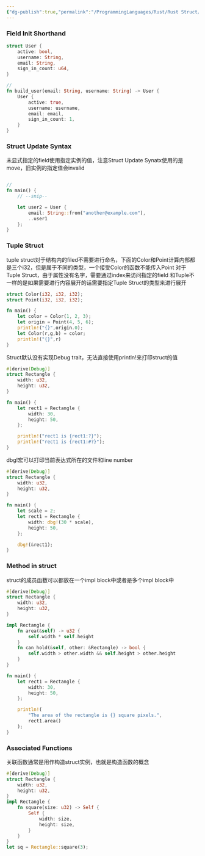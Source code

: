 ```yaml
---
{"dg-publish":true,"permalink":"/ProgrammingLanguages/Rust/Rust Struct/","noteIcon":"3"}
---
```


### Field Init Shorthand
```rust
struct User {
    active: bool,
    username: String,
    email: String,
    sign_in_count: u64,
}

// 
fn build_user(email: String, username: String) -> User {
    User {
        active: true,
        username: username,
        email: email,
        sign_in_count: 1,
    }
}
```

### Struct Update Syntax
未显式指定的field使用指定实例的值，注意Struct Update Synatx使用的是move，旧实例的指定值会invalid
```rust

//
fn main() {
    // --snip--

    let user2 = User {
        email: String::from("another@example.com"),
        ..user1
    };
}

```

### Tuple Struct
tuple struct对于结构内的filed不需要进行命名，下面的Color和Point计算内部都是三个i32，但是属于不同的类型，一个接受Color的函数不能传入Point
对于Tuple Struct，由于属性没有名字，需要通过index来访问指定的field
和Tuple不一样的是如果需要进行内容展开的话需要指定Tuple Struct的类型来进行展开
```rust
struct Color(i32, i32, i32);
struct Point(i32, i32, i32);

fn main() {
    let color = Color(1, 2, 3);
    let origin = Point(4, 5, 6);
    println!("{}",origin.0);
    let Color(r,g,b) = color;
    println!("{}",r)
}

```



Struct默认没有实现Debug trait，无法直接使用println!来打印struct的值
```rust
#[derive(Debug)]
struct Rectangle {
    width: u32,
    height: u32,
}

fn main() {
    let rect1 = Rectangle {
        width: 30,
        height: 50,
    };

    println!("rect1 is {rect1:?}");
    println!("rect1 is {rect1:#?}");
}


```

dbg!宏可以打印当前表达式所在的文件和line number
```rust
#[derive(Debug)]
struct Rectangle {
    width: u32,
    height: u32,
}

fn main() {
    let scale = 2;
    let rect1 = Rectangle {
        width: dbg!(30 * scale),
        height: 50,
    };

    dbg!(&rect1);
}

```

### Method in struct
struct的成员函数可以都放在一个impl block中或者是多个impl block中
```rust
#[derive(Debug)]
struct Rectangle {
    width: u32,
    height: u32,
}

impl Rectangle {
    fn area(&self) -> u32 {
        self.width * self.height
    }
    fn can_hold(&self, other: &Rectangle) -> bool {
        self.width > other.width && self.height > other.height
    }
}

fn main() {
    let rect1 = Rectangle {
        width: 30,
        height: 50,
    };

    println!(
        "The area of the rectangle is {} square pixels.",
        rect1.area()
    );
}

```

### Associated Functions
关联函数通常是用作构造struct实例，也就是构造函数的概念

```rust
#[derive(Debug)]
struct Rectangle {
    width: u32,
    height: u32,
}
impl Rectangle {
    fn square(size: u32) -> Self {
        Self {
            width: size,
            height: size,
        }
    }
}
let sq = Rectangle::square(3);

```